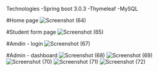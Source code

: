 Technologies
-Spring boot 3.0.3
-Thymeleaf
-MySQL


#Home page
![Screenshot (64)](https://user-images.githubusercontent.com/60248720/223764965-523188c9-4908-4c40-8f41-6d24cb35b7a0.png)

#Student form page
![Screenshot (65)](https://user-images.githubusercontent.com/60248720/223764976-705dad0b-273b-4c6a-a650-f689abcea4b5.png)

#Amdin - login
![Screenshot (67)](https://user-images.githubusercontent.com/60248720/223764980-c8ad108e-27b9-48fc-80c0-9972c13ec654.png)

#Admin - dashboard
![Screenshot (68)](https://user-images.githubusercontent.com/60248720/223764985-99c73efa-4dfd-43b8-8258-bdab4a861cd3.png)
![Screenshot (69)](https://user-images.githubusercontent.com/60248720/223764994-a3b4b249-af7c-43b3-893a-9c1e53da83c1.png)
![Screenshot (70)](https://user-images.githubusercontent.com/60248720/223764998-edc244ad-3e60-476c-8e45-cf55b2575505.png)
![Screenshot (71)](https://user-images.githubusercontent.com/60248720/223765002-afffc98f-fe91-49a5-9681-2517e099b89a.png)
![Screenshot (72)](https://user-images.githubusercontent.com/60248720/223765007-3084c864-c0d1-4019-882c-2ede8f1bcfb9.png)
